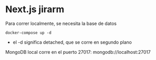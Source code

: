 # Next.js jirarm

Para correr localmente, se necesita la base de datos

```
docker-compose up -d
```

- el -d significa detached, que se corre en segundo plano

MongoDB local corre en el puerto 27017: mongodb://localhost:27017
